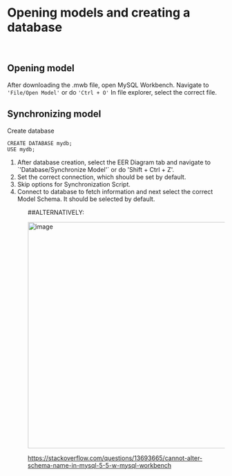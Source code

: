 # Opening models and creating a database
&nbsp;
## Opening model
After downloading the .mwb file, open MySQL Workbench.
Navigate to `'File/Open Model'` or do `'Ctrl + O'`
In file explorer, select the correct file.
&nbsp;
## Synchronizing model
Create database 
``` mysql
CREATE DATABASE mydb;
USE mydb;
```
<ol>
    <li>After database creation, select the EER Diagram tab and navigate to `'Database/Synchronize Model'` or do 'Shift + Ctrl + Z'.</li>
    <li>Set the correct connection, which should be set by default.</li> 
    <li>Skip options for Synchronization Script.</li> 
    <li>Connect to database to fetch information and next select the correct Model Schema. It should be selected by default.</li>
<ol>
    
##ALTERNATIVELY:
    
    
    
<img width="524" alt="image" src="https://user-images.githubusercontent.com/112471004/228183558-e5af2b47-4607-4867-8efb-359c39af66f3.png">

https://stackoverflow.com/questions/13693665/cannot-alter-schema-name-in-mysql-5-5-w-mysql-workbench
    
